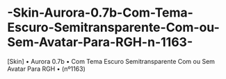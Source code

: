 # -Skin-Aurora-0.7b-Com-Tema-Escuro-Semitransparente-Com-ou-Sem-Avatar-Para-RGH-n-1163-
[Skin] • Aurora 0.7b • Com Tema Escuro Semitransparente Com ou Sem Avatar Para RGH • (nº1163)
